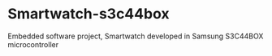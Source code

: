 # Smartwatch-s3c44box
Embedded software project, Smartwatch developed in Samsung S3C44BOX microcontroller
